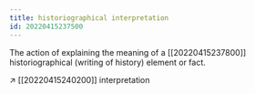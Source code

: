 ```yaml
---
title: historiographical interpretation
id: 20220415237500
---
```


The action of explaining the meaning of a [[20220415237800]] historiographical (writing of history) element or fact.

↗ [[20220415240200]] interpretation
